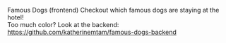 Famous Dogs (frontend)
Checkout which famous dogs are staying at the hotel! \
Too much color? Look at the backend: https://github.com/katherinemtam/famous-dogs-backend
